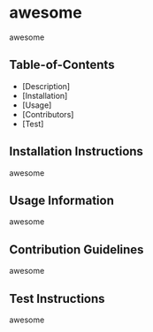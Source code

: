 
  # awesome

  awesome

  ## Table-of-Contents

  * [Description]
  * [Installation]
  * [Usage]
  * [Contributors]
  * [Test]

  ## Installation Instructions 
  awesome

  ## Usage Information 
  awesome

  ## Contribution Guidelines 
  awesome

  ## Test Instructions 
  awesome


